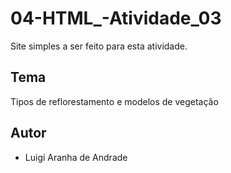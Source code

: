 # 04-HTML_-Atividade_03
Site simples a ser feito para esta atividade.

## Tema
Tipos de reflorestamento e modelos de vegetação

## Autor
- Luigi Aranha de Andrade